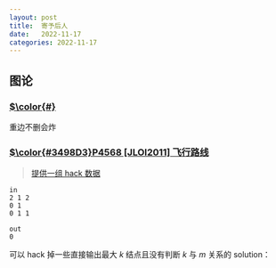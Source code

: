 ```yaml
---
layout: post
title:  寄予后人
date:   2022-11-17
categories: 2022-11-17
---
```


## 图论

### [$\color{#}](https://www.luogu.com.cn/problem/P1983)

重边不删会炸

### [$\color{#3498D3}P4568 [JLOI2011] 飞行路线](https://www.luogu.com.cn/problem/P4568)

> [提供一组 hack 数据](https://www.luogu.com.cn/discuss/77958)

```
in
2 1 2
0 1
0 1 1

out
0
```

可以 hack 掉一些直接输出最大 $k$ 结点且没有判断 $k$ 与 $m$ 关系的 solution：